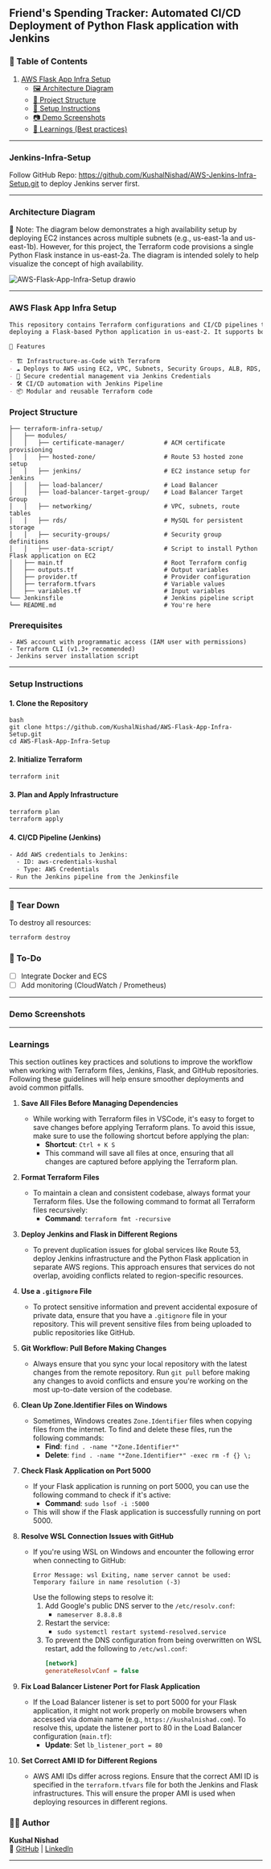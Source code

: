 ## Friend's Spending Tracker: Automated CI/CD Deployment of Python Flask application with Jenkins

### 📑 Table of Contents
1. [AWS Flask App Infra Setup](#AWS-Flask-App-Infra-Setup)
   - [🖼️ Architecture Diagram](#Architecture-Diagram)
   - [📁 Project Structure](#Project-Structure)
   - [🔧 Setup Instructions](#Setup-Instructions)
   - [📷 Demo Screenshots](#Demo-Screenshots)
   - [🧠 Learnings (Best practices)](#Learnings)
     
---
### Jenkins-Infra-Setup
Follow GitHub Repo: https://github.com/KushalNishad/AWS-Jenkins-Infra-Setup.git to deploy Jenkins server first.

---

### Architecture Diagram
📝 Note: The diagram below demonstrates a high availability setup by deploying EC2 instances across multiple subnets (e.g., us-east-1a and us-east-1b). However, for this project, the Terraform code provisions a single Python Flask instance in us-east-2a. The diagram is intended solely to help visualize the concept of high availability.

![AWS-Flask-App-Infra-Setup drawio](AWS-Flask-App-Infra-Setup_v2.drawio.png)

---

### AWS Flask App Infra Setup
```markdown
This repository contains Terraform configurations and CI/CD pipelines to provision and manage AWS infrastructure for
deploying a Flask-based Python application in us-east-2. It supports both automated provisioning and deployment using Jenkins.

🚀 Features

- 🏗️ Infrastructure-as-Code with Terraform
- ☁️ Deploys to AWS using EC2, VPC, Subnets, Security Groups, ALB, RDS, Route 53, and Certificate Manager
- 🔐 Secure credential management via Jenkins Credentials
- 🛠️ CI/CD automation with Jenkins Pipeline
- 📦 Modular and reusable Terraform code
```

### Project Structure
```
├── terraform-infra-setup/
│   ├── modules/
│   │   ├── certificate-manager/           # ACM certificate provisioning
│   │   ├── hosted-zone/                   # Route 53 hosted zone setup
│   │   ├── jenkins/                       # EC2 instance setup for Jenkins
│   │   ├── load-balancer/                 # Load Balancer
│   │   ├── load-balancer-target-group/    # Load Balancer Target Group
│   │   ├── networking/                    # VPC, subnets, route tables
│   │   ├── rds/                           # MySQL for persistent storage
│   │   ├── security-groups/               # Security group definitions
│   │   ├── user-data-script/              # Script to install Python Flask application on EC2
│   ├── main.tf                            # Root Terraform config
│   ├── outputs.tf                         # Output variables
│   ├── provider.tf                        # Provider configuration
│   ├── terraform.tfvars                   # Variable values
│   ├── variables.tf                       # Input variables
└── Jenkinsfile                            # Jenkins pipeline script
└── README.md                              # You're here

```
### Prerequisites
```
- AWS account with programmatic access (IAM user with permissions)
- Terraform CLI (v1.3+ recommended)
- Jenkins server installation script
```
---

### Setup Instructions

#### 1. Clone the Repository
```
bash
git clone https://github.com/KushalNishad/AWS-Flask-App-Infra-Setup.git
cd AWS-Flask-App-Infra-Setup
```

#### 2. Initialize Terraform
```bash
terraform init
```

#### 3. Plan and Apply Infrastructure
```bash
terraform plan
terraform apply
```

#### 4. CI/CD Pipeline (Jenkins)
```bash
- Add AWS credentials to Jenkins:
  - ID: aws-credentials-kushal
  - Type: AWS Credentials
- Run the Jenkins pipeline from the Jenkinsfile
```
---

### 🧹 Tear Down

To destroy all resources:
```bash
terraform destroy
```

### 📝 To-Do

- [ ] Integrate Docker and ECS
- [ ] Add monitoring (CloudWatch / Prometheus)

---
### Demo Screenshots

---

### Learnings

This section outlines key practices and solutions to improve the workflow when working with Terraform files, Jenkins, Flask, and GitHub repositories. Following these guidelines will help ensure smoother deployments and avoid common pitfalls.

1. **Save All Files Before Managing Dependencies**
   - While working with Terraform files in VSCode, it's easy to forget to save changes before applying Terraform plans. To avoid this issue, make sure to use the following shortcut before applying the plan:
     - **Shortcut**: `Ctrl + K S`
     - This command will save all files at once, ensuring that all changes are captured before applying the Terraform plan.

2. **Format Terraform Files**
   - To maintain a clean and consistent codebase, always format your Terraform files. Use the following command to format all Terraform files recursively:
     - **Command**: `terraform fmt -recursive`

3. **Deploy Jenkins and Flask in Different Regions**
   - To prevent duplication issues for global services like Route 53, deploy Jenkins infrastructure and the Python Flask application in separate AWS regions. This approach ensures that services do not overlap, avoiding conflicts related to region-specific resources.

4. **Use a `.gitignore` File**
   - To protect sensitive information and prevent accidental exposure of private data, ensure that you have a `.gitignore` file in your repository. This will prevent sensitive files from being uploaded to public repositories like GitHub.

5. **Git Workflow: Pull Before Making Changes**
   - Always ensure that you sync your local repository with the latest changes from the remote repository. Run `git pull` before making any changes to avoid conflicts and ensure you're working on the most up-to-date version of the codebase.

6. **Clean Up Zone.Identifier Files on Windows**
   - Sometimes, Windows creates `Zone.Identifier` files when copying files from the internet. To find and delete these files, run the following commands:
     - **Find**: `find . -name "*Zone.Identifier*"`
     - **Delete**: `find . -name "*Zone.Identifier*" -exec rm -f {} \;`

7. **Check Flask Application on Port 5000**
   - If your Flask application is running on port 5000, you can use the following command to check if it's active:
     - **Command**: `sudo lsof -i :5000`
   - This will show if the Flask application is successfully running on port 5000.

8. **Resolve WSL Connection Issues with GitHub**
   - If you're using WSL on Windows and encounter the following error when connecting to GitHub:
     ```
     Error Message: wsl Exiting, name server cannot be used: Temporary failure in name resolution (-3)
     ```
     Use the following steps to resolve it:
     1. Add Google's public DNS server to the `/etc/resolv.conf`:
        - `nameserver 8.8.8.8`
     2. Restart the service:
        - `sudo systemctl restart systemd-resolved.service`
     3. To prevent the DNS configuration from being overwritten on WSL restart, add the following to `/etc/wsl.conf`:
        ```ini
        [network]
        generateResolvConf = false
        ```

9. **Fix Load Balancer Listener Port for Flask Application**
   - If the Load Balancer listener is set to port 5000 for your Flask application, it might not work properly on mobile browsers when accessed via domain name (e.g., `https://kushalnishad.com`). To resolve this, update the listener port to 80 in the Load Balancer configuration (`main.tf`):
     - **Update**: Set `lb_listener_port = 80`

10. **Set Correct AMI ID for Different Regions**
    - AWS AMI IDs differ across regions. Ensure that the correct AMI ID is specified in the `terraform.tfvars` file for both the Jenkins and Flask infrastructures. This will ensure the proper AMI is used when deploying resources in different regions.

### 🙋‍♂️ Author
**Kushal Nishad**  
🔗 [GitHub](https://github.com/KushalNishad) | [LinkedIn](https://www.linkedin.com/in/kushal-nishad/)

---
